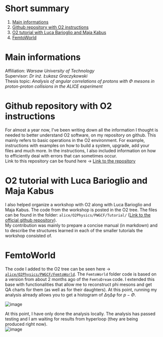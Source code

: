 # Short summary
1. [Main informations](#Main)<br>
2. [Github repository with O2 instructions](#GithubO2Instructions)<br>
2. [O2 tutorial with Luca Barioglio and Maja Kabus](#PWGCFTutorial)<br>
3. [FemtoWorld](#PWGCFFemtoWorld)<br>

# Main informations <a name="Main"></a>
Affiliation: _Warsaw University of Technology_ <br>
Supervisor: _Dr inż. Łukasz Graczykowski_ <br>
Thesis topic: _Analysis of angular correlations of protons with $\Phi$ mesons in proton-proton collisions in the ALICE experiment_ <br>

# Github repository with O2 instructions<a name="GithubO2Instructions"></a>
For almost a year now, I've been writing down all the information I thought is needed to better understand O2 software, on my repository on github. This mainly refers to basic operations in the O2 environment. For example, instructions with examples on how to build a system, upgrade, add your files and much more. In the instructions, I also included information on how to efficiently deal with errors that can sometimes occur. <br>
Link to this repository can be found here -> [Link to the repository](https://github.com/zchochul/AliceO2/#readme) <br>

# O2 tutorial with Luca Barioglio and Maja Kabus  <a name="PWGCFTutorial"></a>
I also helped organize a workshop with O2 along with Luca Barioglio and Maja Kabus. The code from the workshop is posted in the O2 tree.  The files can be found in the folder: `alice/O2Physics/PWGCF/Tutorial/` ([Link to the official github repository](https://github.com/AliceO2Group/O2Physics/tree/master/PWGCF/Tutorial)).<br>
My contribution was mainly to prepare a concise manual (in markdown) and to describe the structures learned in each of the smaller tutorials the workshop consisted of. <br>

# FemtoWorld <a name="PWGCFFemtoWorld"></a>
The code I added to the O2 tree can be seen here -> [`alice/O2Physics/PWGCF/FemtoWorld`](https://github.com/AliceO2Group/O2Physics/tree/master/PWGCF/FemtoWorld). The `FemtoWorld` folder code is based on a version from about 2 months ago of the `FemtoDream` code. I extended this base with functionalities that allow me to reconstruct phi mesons and get QA charts for them (as well as for their daughters). At this point, running my analysis already allows you to get a histogram of $\Delta \eta \Delta \varphi$ for $p-\Phi$. <br>

![image](https://user-images.githubusercontent.com/87480906/190134807-45d66984-5bd8-4806-bd90-fb30d67541e5.png) <br>

At this point, I have only done the analysis locally. The analysis has passed testing and I am waiting for results from hyperloop (they are being produced right now).<br>
![image](https://user-images.githubusercontent.com/87480906/190138462-31223851-d02c-4983-bb25-6f8a904dd3d7.png)




